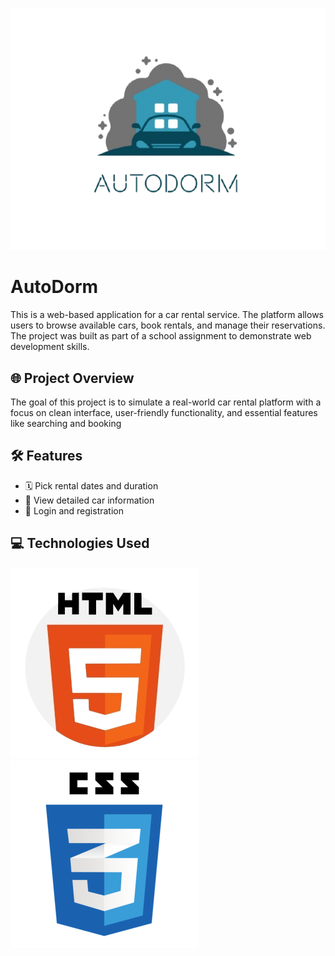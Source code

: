 ![logo](media/logo.png)
#  AutoDorm

This is a web-based application for a car rental service. The platform allows users to browse available cars, book rentals, and manage their reservations. The project was built as part of a school assignment to demonstrate web development skills.

## 🌐 Project Overview

The goal of this project is to simulate a real-world car rental platform with a focus on clean interface, user-friendly functionality, and essential features like searching and booking

## 🛠️ Features

- 🗓️ Pick rental dates and duration
- 📄 View detailed car information
- 🔐 Login and registration

 ## 💻 Technologies Used
 ![HTML](media/htmlLogo.jpg)
 ![CSS](media/cssLogo.png)
